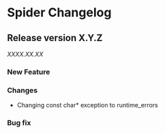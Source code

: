 Spider Changelog
================

## Release version X.Y.Z
*XXXX.XX.XX*

### New Feature

### Changes
* Changing const char* exception to runtime_errors

### Bug fix
